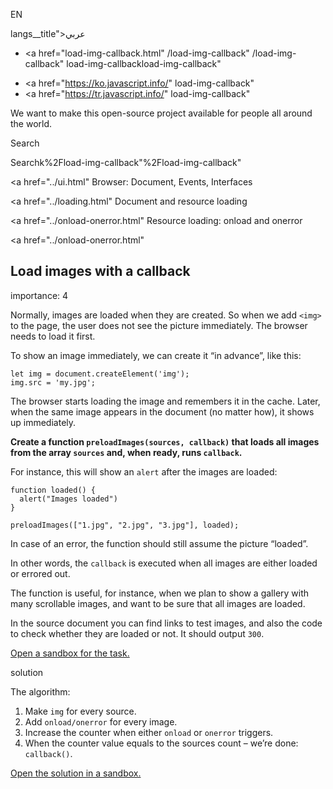 EN

langs\_\_title">عربي</span></a>

- <a href="load-img-callback.html"
  /load-img-callback"
  /load-img-callback"
  load-img-callbackload-img-callback"

<!-- -->

- <a href="https://ko.javascript.info/"
  load-img-callback"
- <a href="https://tr.javascript.info/"
  load-img-callback"

We want to make this open-source project available for people all around the world.

Search

Searchk%2Fload-img-callback"%2Fload-img-callback" </a>

<a href="../ui.html" Browser: Document, Events, Interfaces</span></a>

<a href="../loading.html" Document and resource loading</span></a>

<a href="../onload-onerror.html" Resource loading: onload and onerror</span></a>

<a href="../onload-onerror.html"

## Load images with a callback

<span class="task__importance" title="How important is the task, from 1 to 5">importance: 4</span>

Normally, images are loaded when they are created. So when we add `<img>` to the page, the user does not see the picture immediately. The browser needs to load it first.

To show an image immediately, we can create it “in advance”, like this:

    let img = document.createElement('img');
    img.src = 'my.jpg';

The browser starts loading the image and remembers it in the cache. Later, when the same image appears in the document (no matter how), it shows up immediately.

**Create a function `preloadImages(sources, callback)` that loads all images from the array `sources` and, when ready, runs `callback`.**

For instance, this will show an `alert` after the images are loaded:

    function loaded() {
      alert("Images loaded")
    }

    preloadImages(["1.jpg", "2.jpg", "3.jpg"], loaded);

In case of an error, the function should still assume the picture “loaded”.

In other words, the `callback` is executed when all images are either loaded or errored out.

The function is useful, for instance, when we plan to show a gallery with many scrollable images, and want to be sure that all images are loaded.

In the source document you can find links to test images, and also the code to check whether they are loaded or not. It should output `300`.

[Open a sandbox for the task.](https://plnkr.co/edit/dZ22M5URaGd0Dx0Q?p=preview)

solution

The algorithm:

1.  Make `img` for every source.
2.  Add `onload/onerror` for every image.
3.  Increase the counter when either `onload` or `onerror` triggers.
4.  When the counter value equals to the sources count – we’re done: `callback()`.

[Open the solution in a sandbox.](https://plnkr.co/edit/D31flNmxdXwV2g8G?p=preview)
